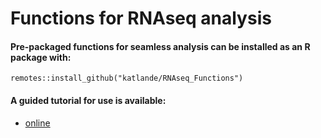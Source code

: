 # Functions for RNAseq analysis

#### Pre-packaged functions for seamless analysis can be installed as an R package with:
` remotes::install_github("katlande/RNAseq_Functions") `

#### A guided tutorial for use is available:
* [online](https://github.com/katlande/RNAseq_Functions/blob/main/RNAseq_Tutorial.md)
